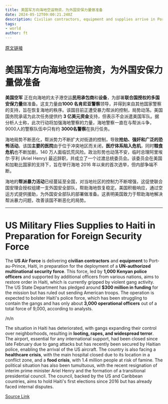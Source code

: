 ```yaml
---
title: 美国军方向海地空运物资，为外国安保力量做准备
date: 2024-05-12T09:00:21.240Z
description: Civilian contractors, equipment and supplies arrive in Port-au-Prince to lay groundwork for long-stalled deployment
tags: 
- world
author: ft
---
```


[原文链接](https://ft.com/content/f6b31aed-acca-4474-b16c-7b645fc1ec1f)

# 美国军方向海地空运物资，为外国安保力量做准备

**美国空军** 正在向海地的太子港空运**民用承包商**和**设备**，为部署**联合国授权的多国安保力量**做准备。这支力量由**1000 名肯尼亚警察**领导，并得到来自其他国家警察的支持，旨在恢复海地的秩序。该国目前正遭受暴力帮派的控制，局势动荡。美国国务院承诺为此次任务提供约 **3 亿美元资金**支持，但表示不会派遣美国军队。据分析人士称，此次行动将加强海地警察的力量，海地警察一直在与帮派斗争，9000人的警察队伍中只有约 **3000名警察**在执行任务。

海地局势不断恶化，帮派势力不断扩大对街道的控制，导致**抢劫、强奸和广泛的恐怖活动**。该国**主要的医院**由于位于冲突地区而关闭，**医疗体系陷入危机**，同时**粮食危机**也不断加剧，140 万人面临饥荒风险。政治形势也动荡不安，临时总理阿里埃尔·亨利 (Ariel Henry) 最近辞职，并成立了一个过渡总统委员会。该委员会在美国和加勒比国家的支持下，旨在举行海地 2016 年以来的首次选举，但内部争端不断。

海地的**帮派暴力活动**已经蔓延至全国，对当地社区的控制力不断增强，这促使联合国安理会授权组建一支外国安全部队，帮助海地恢复稳定。美国积极响应，通过空运方式提供援助，为外国安全部队的部署做准备。这表明美国致力于帮助海地解决帮派暴力问题，改善该国不断恶化的局势。

---

# US Military Flies Supplies to Haiti in Preparation for Foreign Security Force 

The **US Air Force** is delivering **civilian contractors** and **equipment** to Port-au-Prince, Haiti, in preparation for the deployment of a **UN-authorized multinational security force**. This force, led by **1,000 Kenyan police officers** and supported by additional officers from various nations, aims to restore order in Haiti, which is currently gripped by violent gang activity. The US State Department has pledged around **$300 million in funding** for the mission but has ruled out sending American troops. The operation is expected to bolster Haiti's police force, which has been struggling to contain the gangs and has only about **3,000 operational officers** out of a total force of 9,000, according to analysts. 

/n/n

The situation in Haiti has deteriorated, with gangs expanding their control over neighborhoods, resulting in **looting, rapes, and widespread terror**. The airport, essential for any international support, had been closed since late February due to gang attacks but has recently been secured by Haitian police, enabling the arrival of the US aircraft. The country is also facing a **healthcare crisis**, with the main hospital closed due to its location in a conflict zone, and a **food crisis**, with 1.4 million people at risk of famine. The political situation has also been tumultuous, with the recent resignation of interim prime minister Ariel Henry and the formation of a transitional presidential council. The council, backed by the US and Caribbean countries, aims to hold Haiti's first elections since 2016 but has already faced internal disputes.

[Source Link](https://ft.com/content/f6b31aed-acca-4474-b16c-7b645fc1ec1f)

